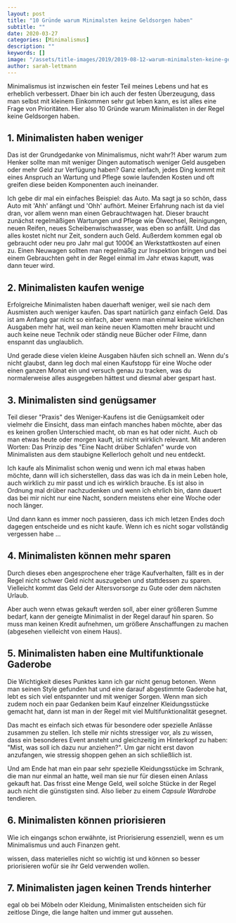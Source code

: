 ```yaml
---
layout: post
title: "10 Gründe warum Minimalsten keine Geldsorgen haben"
subtitle: ""
date: 2020-03-27
categories: [Minimalismus]
description: ""
keywords: []
image: "/assets/title-images/2019/2019-08-12-warum-minimalsten-keine-geldsorgen-haben.jpg"
author: sarah-lettmann
---
```

Minimalismus ist inzwischen ein fester Teil meines Lebens und hat es erheblich verbessert. Dhaer bin ich auch der festen Überzeugung, dass man selbst mit kleinem Einkommen sehr gut leben kann, es ist alles eine Frage von Prioritäten. Hier also 10 Gründe warum Minimalisten in der Regel keine Geldsorgen haben.

## 1. Minimalisten haben weniger
Das ist der Grundgedanke von Minimalismus, nicht wahr?! Aber warum zum Henker sollte man mit weniger Dingen automatisch weniger Geld ausgeben oder mehr Geld zur Verfügung haben? Ganz einfach, jedes Ding kommt mit eines Anspruch an Wartung und Pflege sowie laufenden Kosten und oft greifen diese beiden Komponenten auch ineinander.

Ich gebe dir mal ein einfaches Beispiel: das Auto. Ma sagt ja so schön, dass Auto mit 'Ahh' anfängt und 'Ohh' aufhört. Meiner Erfahrung nach ist da viel dran, vor allem wenn man einen Gebrauchtwagen hat. Dieser braucht zunächst regelmäßigen Wartungen und Pflege wie Ölwechsel, Reinigungen, neuen Reifen, neues Scheibenwischwasser, was eben so anfällt. Und das alles kostet nicht nur Zeit, sondern auch Geld. Außerdem kommen egal ob gebraucht oder neu pro Jahr mal gut 1000€ an Werkstattkosten auf einen zu. Einen Neuwagen sollten man regelmäßig zur Inspektion bringen und bei einem Gebrauchten geht in der Regel einmal im Jahr etwas kaputt, was dann teuer wird.

## 2. Minimalisten kaufen wenige
Erfolgreiche Minimalisten haben dauerhaft weniger, weil sie nach dem Ausmisten auch weniger kaufen. Das spart natürlich ganz einfach Geld. Das ist am Anfang gar nicht so einfach, aber wenn man einmal keine wirklichen Ausgaben mehr hat, weil man keine neuen Klamotten mehr braucht und auch keine neue Technik oder ständig neue Bücher oder Filme, dann enspannt das unglaublich.

Und gerade diese vielen kleine Ausgaben häufen sich schnell an. Wenn du's nicht glaubst, dann leg doch mal einen Kaufstopp für eine Woche oder einen ganzen Monat ein und versuch genau zu tracken, was du normalerweise alles ausgegeben hättest und diesmal aber gespart hast.

## 3. Minimalisten sind genügsamer
Teil dieser "Praxis" des Weniger-Kaufens ist die Genügsamkeit oder vielmehr die Einsicht, dass man einfach manches haben möchte, aber das es keinen großen Unterschied macht, ob man es hat oder nicht. Auch ob man etwas heute oder morgen kauft, ist nicht wirklich relevant. Mit anderen Worten: Das Prinzip des "Eine Nacht drüber Schlafen" wurde von Minimalisten aus dem staubigne Kellerloch geholt und neu entdeckt.

Ich kaufe als Minimalist schon wenig und wenn ich mal etwas haben möchte, dann will ich sicherstellen, dass das was ich da in mein Leben hole, auch wirklich zu mir passt und ich es wirklich brauche. Es ist also in Ordnung mal drüber nachzudenken und wenn ich ehrlich bin, dann dauert das bei mir nicht nur eine Nacht, sondern meistens eher eine Woche oder noch länger.

Und dann kann es immer noch passieren, dass ich mich letzen Endes doch dagegen entscheide und es nicht kaufe. Wenn ich es nicht sogar vollständig vergessen habe ...

## 4. Minimalisten können mehr sparen
Durch dieses eben angesprochene eher träge Kaufverhalten, fällt es in der Regel nicht schwer Geld nicht auszugeben und stattdessen zu sparen. Vielleicht kommt das Geld der Altersvorsorge zu Gute oder dem nächsten Urlaub.

Aber auch wenn etwas gekauft werden soll, aber einer größeren Summe bedarf, kann der geneigte Minimalist in der Regel darauf hin sparen. So muss man keinen Kredit aufnehmen, um größere Anschaffungen zu machen (abgesehen vielleicht von einem Haus).

## 5. Minimalisten haben eine Multifunktionale Gaderobe
Die Wichtigkeit dieses Punktes kann ich gar nicht genug betonen. Wenn man seinen Style gefunden hat und eine darauf abgestimmte Gaderobe hat, lebt es sich viel entspannter und mit weniger Sorgen. Wenn man sich zudem noch ein paar Gedanken beim Kauf einzelner Kleidungsstücke gemacht hat, dann ist man in der Regel mit viel Multifunktionalität gesegnet.

Das macht es einfach sich etwas für besondere oder spezielle Anlässe zusammen zu stellen. Ich stelle mir nichts stressiger vor, als zu wissen, dass ein besonderes Event ansteht und gleichzeitig im Hinterkopf zu haben: "Mist, was soll ich dazu nur anziehen?". Um gar nicht erst davon anzufangen, wie stressig shoppen gehen an sich schließlich ist.

Und am Ende hat man ein paar sehr spezielle Kleidungsstücke im Schrank, die man nur einmal an hatte, weil man sie nur für diesen einen Anlass gekauft hat. Das frisst eine Menge Geld, weil solche Stücke in der Regel auch nicht die günstigsten sind. Also lieber zu einem _Capsule Wardrobe_ tendieren.

## 6. Minimalisten können priorisieren
Wie ich eingangs schon erwähnte, ist Priorisierung essenziell, wenn es um Minimalismus und auch Finanzen geht.

wissen, dass materielles nicht so wichtig ist und können so besser priorisieren wofür sie ihr Geld verwenden wollen.

## 7. Minimalisten jagen keinen Trends hinterher
egal ob bei Möbeln oder Kleidung, Minimalisten entscheiden sich für zeitlose Dinge, die lange halten und immer gut aussehen.
